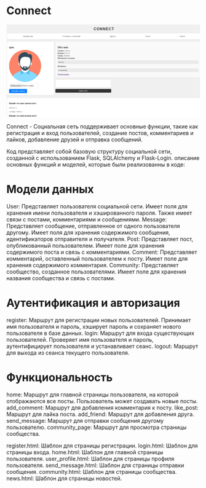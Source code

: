 # Connect

<div>
    <img src="picture/connect.png" alt="">
</div>

Connect - Социальная сеть поддерживает основные функции, такие как регистрация и вход пользователей, создание постов,
комментариев и лайков, добавление друзей и отправка сообщений.

Код представляет собой базовую структуру социальной сети, созданной с использованием Flask, SQLAlchemy и Flask-Login.
описание основных функций и моделей, которые были реализованны в коде:
# Модели данных
User: Представляет пользователя социальной сети. Имеет поля для хранения имени пользователя и хэшированного пароля. Также имеет связи с постами, комментариями и сообщениями.
Message: Представляет сообщение, отправленное от одного пользователя другому. Имеет поля для хранения содержимого сообщения, идентификаторов отправителя и получателя.
Post: Представляет пост, опубликованный пользователем. Имеет поле для хранения содержимого поста и связь с комментариями.
Comment: Представляет комментарий, оставленный пользователем к посту. Имеет поле для хранения содержимого комментария.
Community: Представляет сообщество, созданное пользователями. Имеет поле для хранения названия сообщества и связь с постами.

# Аутентификация и авторизация
register: Маршрут для регистрации новых пользователей. Принимает имя пользователя и пароль, хэширует пароль и сохраняет нового пользователя в базе данных.
login: Маршрут для входа существующих пользователей. Проверяет имя пользователя и пароль, аутентифицирует пользователя и устанавливает сеанс.
logout: Маршрут для выхода из сеанса текущего пользователя.

# Функциональность
home: Маршрут для главной страницы пользователя, на которой отображаются все посты. Пользователь может создавать новые посты.
add_comment: Маршрут для добавления комментария к посту.
like_post: Маршрут для лайка поста.
add_friend: Маршрут для добавления друга.
send_message: Маршрут для отправки сообщения другому пользователю.
community_page: Маршрут для просмотра страницы сообщества.

register.html: Шаблон для страницы регистрации.
login.html: Шаблон для страницы входа.
home.html: Шаблон для главной страницы пользователя.
user_profile.html: Шаблон для страницы профиля пользователя.
send_message.html: Шаблон для страницы отправки сообщения.
community.html: Шаблон для страницы сообщества.
news.html: Шаблон для страницы новостей.
